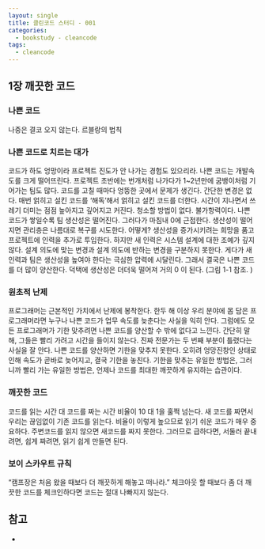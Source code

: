 ```yaml
---
layout: single
title: 클린코드 스터디 - 001
categories: 
  - bookstudy - cleancode
tags: 
  - cleancode
---
```


## 1장 깨끗한 코드

### 나쁜 코드

나중은 결코 오지 않는다. 르블랑의 법칙
 
### 나쁜 코드로 치르는 대가

코드가 하도 엉망이라 프로젝트 진도가 안 나가는 경험도 있으리라. 나쁜 코드는 개발속도를 크게 떨어뜨린다.
프로젝트 초반에는 번개처럼 나가다가 1~2년만에 굼뱅이처럼 기어가는 팀도 많다. 코드를 고칠 때마다 엉뚱한 곳에서 문제가 생긴다. 간단한 변경은 없다. 매번 얽히고 설킨 코드를 ‘해독’해서 얽히고 설킨 코드를 더한다. 시간이 지나면서 쓰레기 더미는 점점 높아지고 깊어지고 커진다. 청소할 방법이 없다. 불가항력이다.
나쁜 코드가 쌓일수록 팀 생산성은 떨어진다. 그러다가 마침내 0에 근접한다. 생산성이 떨어지면 관리층은 나름대로 복구를 시도한다. 어떻게? 생산성을 증가시키려는 희망을 품고 프로젝트에 인력을 추가로 투입한다. 하지만 새 인력은 시스템 설계에 대한 조예가 깊지 않다. 설계 의도에 맞는 변경과 설계 의도에 반하는 변경을 구분하지 못한다. 게다가 새 인력과 팀은 생산성을 높여야 한다는 극심한 압력에 시달린다. 그래서 결국은 나쁜 코드를 더 많이 양산한다. 덕택에 생산성은 더더욱 떨어져 거의 0 이 된다. (그림 1-1 참조. )

### 원초적 난제

프로그래머는 근본적인 가치에서 난제에 봉착한다. 한두 해 이상 우리 분야에 몸 담은 프로그래머라면 누구나 나쁜 코드가 업무 속도를 늦춘다는 사실을 익히 안다. 그럼에도 모든 프로그래머가 기한 맞추려면 나쁜 코드를 양산할 수 밖에 없다고 느낀다. 간단히 말해, 그들은 빨리 가려고 시간을 들이지 않는다. 진짜 전문가는 두 번째 부분이 틀렸다는 사실을 잘 안다. 나쁜 코드를 양산하면 기한을 맞추지 못한다. 오히려 엉망진창인 상태로 인해 속도가 곧바로 늦어지고, 결국 기한을 놓친다. 기한을 맞추는 유일한 방법은, 그러니까 빨리 가는 유일한 방법은, 언제나 코드를 최대한 깨끗하게 유지하는 습관이다.

### 깨끗한 코드

코드를 읽는 시간 대 코드를 짜는 시간 비율이 10 대 1을 훌쩍 넘는다. 새 코드를 짜면서 우리는 끊임없이 기존 코드를 읽는다. 비율이 이렇게 높으므로 읽기 쉬운 코드가 매우 중요하다. 주변코드를 읽지 않으면 새코드를 짜지 못한다. 그러므로 급하다면, 서둘러 끝내려면, 쉽게 짜려면, 읽기 쉽게 만들면 된다.

### 보이 스카우트 규칙

“캠프장은 처음 왔을 때보다 더 깨끗하게 해놓고 떠나라.”
체크아웃 할 때보다 좀 더 깨끗한 코드를 체크인하다면 코드는 절대 나빠지지 않는다.

## 참고
- 
